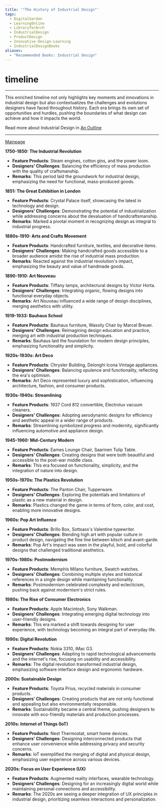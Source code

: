 ```yaml
---
title: '"The History of Industrial Design"'
tags:
  - DigitalGarden
  - LearningOnline
  - LibraryforArch
  - IndustrialDesign
  - ProductDesign
  - Innovative-Design-Learning
  - IndustrialDesignBooks
aliases:
  - "Recommended Books: Industrial Design"
---
```

# timeline 
---
This enriched timeline not only highlights key moments and innovations in industrial design but also contextualizes the challenges and evolutions designers have faced throughout history. Each era brings its own set of opportunities and hurdles, pushing the boundaries of what design can achieve and how it impacts the world.

Read more about Industrial Design in [An Outline](obsidian://open?vault=MyVault&file=content_en%2FIndustrial%20Design%2FAn%20Outline)


---
[Mainpage](Intro)

**1750-1850: The Industrial Revolution**
- **Feature Products**: Steam engines, cotton gins, and the power loom. 
- **Designers' Challenges**: Balancing the efficiency of mass production with the quality of craftsmanship.
- **Remarks**: This period laid the groundwork for industrial design, emphasizing the need for functional, mass-produced goods.

**1851: The Great Exhibition in London**
- **Feature Products**: Crystal Palace itself, showcasing the latest in technology and design.
- **Designers' Challenges**: Demonstrating the potential of industrialization while addressing concerns about the devaluation of handcraftsmanship.
- **Remarks**: Marked a pivotal moment in recognizing design as integral to industrial progress.

**1880s-1910: Arts and Crafts Movement**
- **Feature Products**: Handcrafted furniture, textiles, and decorative items.
- **Designers' Challenges**: Making handcrafted goods accessible to a broader audience amidst the rise of industrial mass production.
- **Remarks**: Reacted against the industrial revolution's impact, emphasizing the beauty and value of handmade goods.

**1890-1910: Art Nouveau**
- **Feature Products**: Tiffany lamps, architectural designs by Victor Horta.
- **Designers' Challenges**: Integrating organic, flowing designs into functional everyday objects.
- **Remarks**: Art Nouveau influenced a wide range of design disciplines, merging aesthetics with utility.

**1919-1933: Bauhaus School**
- **Feature Products**: Bauhaus furniture, Wassily Chair by Marcel Breuer.
- **Designers' Challenges**: Reimagining design education and practice, merging art with industrial production techniques.
- **Remarks**: Bauhaus laid the foundation for modern design principles, emphasizing functionality and simplicity.

**1920s-1930s: Art Deco**
- **Feature Products**: Chrysler Building, Delonghi Icona Vintage appliances.
- **Designers' Challenges**: Balancing opulence and functionality, reflecting the era's optimism.
- **Remarks**: Art Deco represented luxury and sophistication, influencing architecture, fashion, and consumer products.

**1930s-1940s: Streamlining**
- **Feature Products**: 1937 Cord 812 convertible, Electrolux vacuum cleaners.
- **Designers' Challenges**: Adopting aerodynamic designs for efficiency and aesthetic appeal in a wider range of products.
- **Remarks**: Streamlining symbolized progress and modernity, significantly influencing automotive and appliance design.

**1945-1960: Mid-Century Modern**
- **Feature Products**: Eames Lounge Chair, Saarinen Tulip Table.
- **Designers' Challenges**: Creating designs that were both beautiful and accessible to the post-war middle class.
- **Remarks**: This era focused on functionality, simplicity, and the integration of nature into design.

**1950s-1970s: The Plastics Revolution**
- **Feature Products**: The Panton Chair, Tupperware.
- **Designers' Challenges**: Exploring the potentials and limitations of plastic as a new material in design.
- **Remarks**: Plastics changed the game in terms of form, color, and cost, enabling more innovative designs.

**1960s: Pop Art Influence**
- **Feature Products**: Brillo Box, Sottsass's Valentine typewriter.
- **Designers' Challenges**: Blending high art with popular culture in product design, navigating the fine line between kitsch and avant-garde.
- **Remarks**: Pop Art's impact was seen in the playful, bold, and colorful designs that challenged traditional aesthetics.

**1970s-1980s: Postmodernism**
- **Feature Products**: Memphis Milano furniture, Swatch watches.
- **Designers' Challenges**: Combining multiple styles and historical references in a single design while maintaining functionality.
- **Remarks**: Postmodernism celebrated complexity and eclecticism, pushing back against modernism's strict rules.

**1980s: The Rise of Consumer Electronics**
- **Feature Products**: Apple Macintosh, Sony Walkman.
- **Designers' Challenges**: Integrating emerging digital technology into user-friendly designs.
- **Remarks**: This era marked a shift towards designing for user experience, with technology becoming an integral part of everyday life.

**1990s: Digital Revolution**
- **Feature Products**: Nokia 3310, iMac G3.
- **Designers' Challenges**: Adapting to rapid technological advancements and the internet's rise, focusing on usability and accessibility.
- **Remarks**: The digital revolution transformed industrial design, emphasizing software interface design and ergonomic hardware.

**2000s: Sustainable Design**
- **Feature Products**: Toyota Prius, recycled materials in consumer products.
- **Designers' Challenges**: Creating products that are not only functional and appealing but also environmentally responsible.
- **Remarks**: Sustainability became a central theme, pushing designers to innovate with eco-friendly materials and production processes.

**2010s: Internet of Things (IoT)**
- **Feature Products**: Nest Thermostat, smart home devices.
- **Designers' Challenges**: Designing interconnected products that enhance user convenience while addressing privacy and security concerns.
- **Remarks**: IoT exemplified the merging of digital and physical design, emphasizing user experience across various devices.

**2020s: Focus on User Experience (UX)**
- **Feature Products**: Augmented reality interfaces, wearable technology.
- **Designers' Challenges**: Designing for an increasingly digital world while maintaining personal connections and accessibility.
- **Remarks**: The 2020s are seeing a deeper integration of UX principles in industrial design, prioritizing seamless interactions and personalization.


